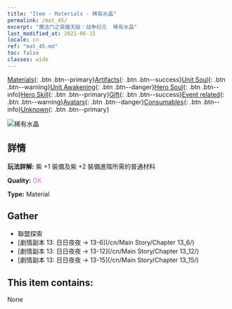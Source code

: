 ```yaml
---
title: "Item - Materials - 稀有水晶"
permalink: /mat_45/
excerpt: "魔法门之英雄无敌：战争纪元  稀有水晶"
last_modified_at: 2021-06-15
locale: cn
ref: "mat_45.md"
toc: false
classes: wide
---
```

 [Materials](/ItemsCN/){: .btn .btn--primary}[Artifacts](/ItemsCN/Artifacts/){: .btn .btn--success}[Unit Soul](/ItemsCN/UnitSoul/){: .btn .btn--warning}[Unit Awakening](/ItemsCN/UnitAwakening/){: .btn .btn--danger}[Hero Soul](/ItemsCN/HeroSoul/){: .btn .btn--info}[Hero Skill](/ItemsCN/HeroSkill/){: .btn .btn--primary}[Gift](/ItemsCN/Gift/){: .btn .btn--success}[Event related](/ItemsCN/Events/){: .btn .btn--warning}[Avatars](/ItemsCN/Avatars/){: .btn .btn--danger}[Consumables](/ItemsCN/Consumables/){: .btn .btn--info}[Unknown](/ItemsCN/Unknown/){: .btn .btn--primary}

 ![稀有水晶](/images/t/i_cailiao_shuijing2.png)

## 詳情
 **玩法詳解:** 紫 +1 裝備及紫 +2 裝備進階所需的普通材料

 **Quality:** <span style="color: #DA70D6">OK</span>

 **Type:** Material

## Gather

*    聯盟探索 
*    [劇情副本 13: 日日夜夜 -> 13-6](/cn/Main Story/Chapter 13_6/) 
*    [劇情副本 13: 日日夜夜 -> 13-12](/cn/Main Story/Chapter 13_12/) 
*    [劇情副本 13: 日日夜夜 -> 13-15](/cn/Main Story/Chapter 13_15/) 

## This item contains:

  None

